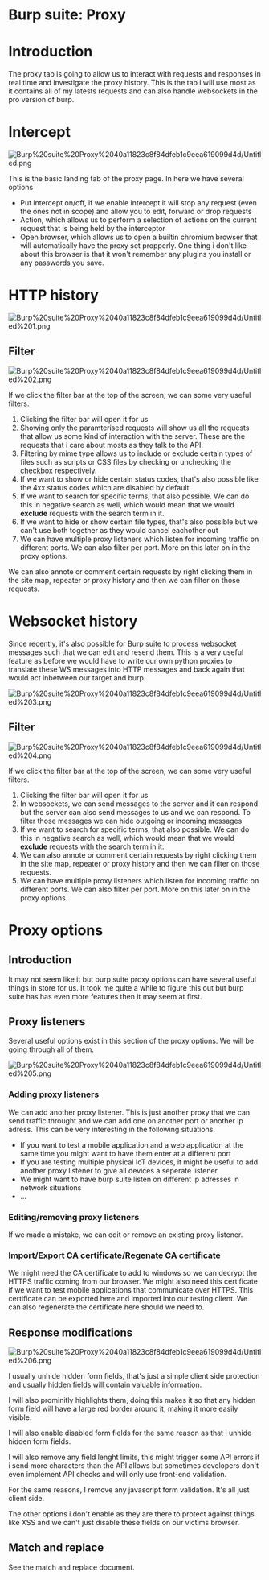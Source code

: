 # Burp suite: Proxy

# Introduction

The proxy tab is going to allow us to interact with requests and responses in real time and investigate the proxy history. This is the tab i will use most as it contains all of my latests requests and can also handle websockets in the pro version of burp. 

# Intercept

![Burp%20suite%20Proxy%2040a11823c8f84dfeb1c9eea619099d4d/Untitled.png](Burp%20suite%20Proxy%2040a11823c8f84dfeb1c9eea619099d4d/Untitled.png)

This is the basic landing tab of the proxy page. In here we have several options

- Put intercept on/off, if we enable intercept it will stop any request (even the ones not in scope) and allow you to edit, forward or drop requests
- Action, which allows us to perform a selection of actions on the current request that is being held by the interceptor
- Open browser, which allows us to open a builtin chromium browser that will automatically have the proxy set propperly. One thing i don't like about this browser is that it won't remember any plugins you install or any passwords you save.

# HTTP history

![Burp%20suite%20Proxy%2040a11823c8f84dfeb1c9eea619099d4d/Untitled%201.png](Burp%20suite%20Proxy%2040a11823c8f84dfeb1c9eea619099d4d/Untitled%201.png)

## Filter

![Burp%20suite%20Proxy%2040a11823c8f84dfeb1c9eea619099d4d/Untitled%202.png](Burp%20suite%20Proxy%2040a11823c8f84dfeb1c9eea619099d4d/Untitled%202.png)

If we click the filter bar at the top of the screen, we can some very useful filters.

1. Clicking the filter bar will open it for us
2. Showing only the paramterised requests will show us all the requests that allow us some kind of interaction with the server. These are the requests that i care about mosts as they talk to the API.
3. Filtering by mime type allows us to include or exclude certain types of files such as scripts or CSS files by checking or unchecking the checkbox respectively.
4. If we want to show or hide certain status codes, that's also possible like the 4xx status codes which are disabled by default
5. If we want to search for specific terms, that also possible. We can do this in negative search as well, which would mean that we would **exclude** requests with the search term in it.
6. If we want to hide or show certain file types, that's also possible but we can't use both together as they would cancel eachother out
7. We can have multiple proxy listeners which listen for incoming traffic on different ports. We can also filter per port. More on this later on in the proxy options. 

We can also annote or comment certain requests by right clicking them in the site map, repeater or proxy history and then we can filter on those requests.

# Websocket history

Since recently, it's also possible for Burp suite to process websocket messages such that we can edit and resend them. This is a very useful feature as before we would have to write our own python proxies to translate these WS messages into HTTP messages and back again that would act inbetween our target and burp.

![Burp%20suite%20Proxy%2040a11823c8f84dfeb1c9eea619099d4d/Untitled%203.png](Burp%20suite%20Proxy%2040a11823c8f84dfeb1c9eea619099d4d/Untitled%203.png)

## Filter

![Burp%20suite%20Proxy%2040a11823c8f84dfeb1c9eea619099d4d/Untitled%204.png](Burp%20suite%20Proxy%2040a11823c8f84dfeb1c9eea619099d4d/Untitled%204.png)

If we click the filter bar at the top of the screen, we can some very useful filters.

1. Clicking the filter bar will open it for us
2. In websockets, we can send messages to the server and it can respond but the server can also send messages to us and we can respond. To filter those messages we can hide outgoing or incoming messages
3. If we want to search for specific terms, that also possible. We can do this in negative search as well, which would mean that we would **exclude** requests with the search term in it.
4. We can also annote or comment certain requests by right clicking them in the site map, repeater or proxy history and then we can filter on those requests.
5. We can have multiple proxy listeners which listen for incoming traffic on different ports. We can also filter per port. More on this later on in the proxy options. 

# Proxy options

## Introduction

It may not seem like it but burp suite proxy options can have several useful things in store for us. It took me quite a while to figure this out but burp suite has has even more features then it may seem at first.

## Proxy listeners

Several useful options exist in this section of the proxy options. We will be going through all of them.

![Burp%20suite%20Proxy%2040a11823c8f84dfeb1c9eea619099d4d/Untitled%205.png](Burp%20suite%20Proxy%2040a11823c8f84dfeb1c9eea619099d4d/Untitled%205.png)

### Adding proxy listeners

We can add another proxy listener. This is just another proxy that we can send traffic throught and we can add one on another port or another ip adress. This can be very interesting in the following situations. 

- If you want to test a mobile application and a web application at the same time you might want to have them enter at a different port
- If you are testing multiple physical IoT devices, it might be useful to add another proxy listener to give all devices a seperate listener.
- We might want to have burp suite listen on different ip adresses in network situations
- ...

### Editing/removing proxy listeners

If we made a mistake, we can edit or remove an existing proxy listener.

### Import/Export CA certificate/Regenate CA certificate

We might need the CA certificate to add to windows so we can decrypt the HTTPS traffic coming from our browser. We might also need this certificate if we want to test mobile applications that communicate over HTTPS. This certificate can be exported here and imported into our testing client. We can also regenerate the certificate here should we need to.

## Response modifications

![Burp%20suite%20Proxy%2040a11823c8f84dfeb1c9eea619099d4d/Untitled%206.png](Burp%20suite%20Proxy%2040a11823c8f84dfeb1c9eea619099d4d/Untitled%206.png)

I usually unhide hidden form fields, that's just a simple client side protection and usually hidden fields will contain valuable information.

I will also prominitly highlights them, doing this makes it so that any hidden form field will have a large red border around it, making it more easily visible.

I will also enable disabled form fields for the same reason as that i unhide hidden form fields.

I will also remove any field lenght limits, this might trigger some API errors if i send more characters than the API allows but sometimes developers don't even implement API checks and will only use front-end validation.

For the same reasons, I remove any javascript form validation. It's all just client side. 

The other options i don't enable as they are there to protect against things like XSS and we can't just disable these fields on our victims browser. 

## Match and replace

See the match and replace document.